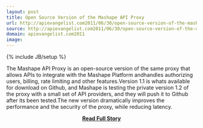 ```yaml
---
layout: post
title: Open Source Version of the Mashape API Proxy
url: http://apievangelist.com2011/06/30/open-source-version-of-the-mashape-api-proxy/
source: http://apievangelist.com2011/06/30/open-source-version-of-the-mashape-api-proxy/
domain: apievangelist.com2011
image: 
---
```

{% include JB/setup %}<p>The Mashape API Proxy is an open-source version of the same proxy that allows APIs to integrate with the Mashape Platform andhandles authorizing users, billing, rate limiting and other features.Version 1.1 is whats available for download on Github, and Mashape is testing the private version 1.2 of the proxy with a small set of API providers, and they will push it to Github after its been tested.The new version dramatically improves the performance and the security of the proxy, while reducing latency.</p>
<center><p><a href="http://apievangelist.com2011/06/30/open-source-version-of-the-mashape-api-proxy/" style='padding:25px; font-sze:18px; font-weight: bold;'>Read Full Story</a></p></center>
